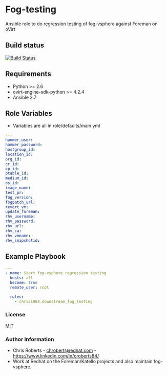 # Fog-testing

Ansible role to do regression testing of fog-vsphere against Foreman on oVirt

## Build status

[![Build Status](https://travis-ci.org/chris1984/downstream-fog-testing.svg?branch=master)](https://travis-ci.org/chris1984/downstream-fog-testing)

## Requirements

* Python >= 2.6
* ovirt-engine-sdk-python >= 4.2.4
* Ansible 2.7

## Role Variables

* Variables are all in role/defaults/main.yml

```yaml
---
hammer_user:
hammer_password:
hostgroup_id:
location_id:
org_id:
cr_id:
cp_id:
ptable_id:
medium_id:
os_id:
image_name:
test_pr:
fog_version:
fogpatch_url:
revert_vm:
update_foreman:
rhv_username:
rhv_password:
rhv_url:
rhv_ca:
rhv_vmname:
rhv_snapshotid:
```

## Example Playbook

```yaml
---
- name: Start fog-vsphere regression testing
  hosts: all
  become: true
  remote_user: root

  roles:
    - chris1984.downstream_fog_testing
```

### License

MIT

### Author Information

* Chris Roberts - chrobert@redhat.com  - https://www.linkedin.com/in/croberts84/
* Work at Redhat on the Foreman/Katello projects and also maintain fog-vsphere.